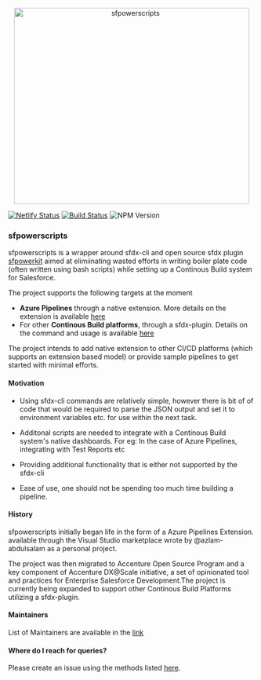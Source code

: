 <p align="center">
  <img alt="sfpowerscripts" src="https://repository-images.githubusercontent.com/248449736/5d08c600-728e-11ea-8267-ae1aceebea60" width="480" height="400">
</p>

[![Netlify Status](https://api.netlify.com/api/v1/badges/b9ffe05d-af14-461e-bfc5-909ea0d7451f/deploy-status)](https://app.netlify.com/sites/sfpowerscripts/deploys) [![Build Status](https://dev.azure.com/dxatscale/sfpowerscripts/_apis/build/status/sfpowerscripts?branchName=master)](https://dev.azure.com/dxatscale/sfpowerscripts/_build/latest?definitionId=40&branchName=develop) ![NPM Version](https://img.shields.io/npm/v/@dxatscale/sfpowerscripts)
### sfpowerscripts

sfpowerscripts is a wrapper around sfdx-cli and open source sfdx plugin [sfpowerkit]( 
https://github.com/Accenture/sfpowerkit) aimed at elimiinating wasted efforts in writing boiler plate code (often written using bash scripts) while setting up a  Continous Build system for Salesforce.

The project supports the following targets at the moment
- <b>Azure Pipelines</b> through a native extension. More details on the extension is available [here](https://github.com/Accenture/sfpowerscripts/tree/develop/packages/azpipelines)
- For other <b>Continous Build platforms</b>, through a sfdx-plugin. Details on the command and usage is available [here](https://www.npmjs.com/package/@dxatscale/sfpowerscripts)

The project intends to add native extension to other CI/CD platforms (which supports an extension based model) or provide sample pipelines to get started with minimal efforts.



#### Motivation

- Using sfdx-cli commands are relatively simple, however there is bit of  of code that would be required to parse the JSON output and set it to environment variables etc. for use within the next task.

- Additonal scripts are needed to integrate with a Continous Build system's native dashboards. For eg: In the case of Azure Pipelines, integrating with Test Reports etc

- Providing additional functionality that is either not supported by the sfdx-cli

- Ease of use, one should not be spending too much time building a pipeline.

#### History

sfpowerscripts initially began life in the form of a  Azure Pipelines Extension. available through the Visual Studio marketplace wrote by @azlam-abdulsalam as a personal project.

The project was then migrated to Accenture Open Source Program and a key component of Accenture DX@Scale initiative, a set of opinionated tool and practices for Enterprise Salesforce Development.The project is currently being expanded to support other Continous Build Platforms utilizing a sfdx-plugin. 

#### Maintainers

List of Maintainers are available in the [link](https://sfpowerscripts.com/maintainers/) 


#### Where do I reach for queries?

Please create an issue using the methods listed [here](https://sfpowerscripts.com/support/).
